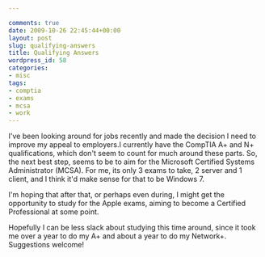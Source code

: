 ```yaml
---

comments: true
date: 2009-10-26 22:45:44+00:00
layout: post
slug: qualifying-answers
title: Qualifying Answers
wordpress_id: 58
categories:
- misc
tags:
- comptia
- exams
- mcsa
- work
---
```


I've been looking around for jobs recently and made the decision I need to improve my appeal to employers.I currently have the CompTIA A+ and N+ qualifications, which don't seem to count for much around these parts. So, the next best step, seems to be to aim for the Microsoft Certified Systems Administrator (MCSA). For me, its only 3 exams to take, 2 server and 1 client, and I think it'd make sense for that to be Windows 7.




I'm hoping that after that, or perhaps even during, I might get the opportunity to study for the Apple exams, aiming to become a Certified Professional at some point.




Hopefully I can be less slack about studying this time around, since it took me over a year to do my A+ and about a year to do my Network+. Suggestions welcome!
